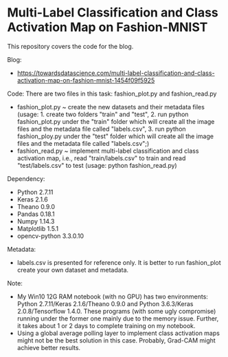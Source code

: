 # Multi-Label Classification and Class Activation Map on Fashion-MNIST

This repository covers the code for the blog.

Blog: 
- https://towardsdatascience.com/multi-label-classification-and-class-activation-map-on-fashion-mnist-1454f09f5925

Code:
There are two files in this task: fashion_plot.py and fashion_read.py
- fashion_plot.py ~ create the new datasets and their metadata files
  (usage: 1. create two folders "train" and "test", 2. run python fashion_plot.py under the "train" folder which will create all the image files and the metadata file called "labels.csv", 3. run python fashion_ploy.py under the "test" folder which will create all the image files and the metadata file called "labels.csv";)
- fashion_read.py ~ implement multi-label classification and class activation map, i.e., read "train/labels.csv" to train and read "test/labels.csv" to test
  (usage: python fashion_read.py)

Dependency:
- Python 2.7.11
- Keras 2.1.6
- Theano 0.9.0 
- Pandas 0.18.1
- Numpy 1.14.3
- Matplotlib 1.5.1
- opencv-python 3.3.0.10

Metadata:
- labels.csv is presented for reference only. It is better to run fashion_plot create your own dataset and metadata.

Note:
- My Win10 12G RAM notebook (with no GPU) has two environments: Python 2.7.11/Keras 2.1.6/Theano 0.9.0 and Python 3.6.3/Keras 2.0.8/Tensorflow 1.4.0. These programs (with some ugly compromise) running under the former one mainly due to the memory issue. Further, it takes about 1 or 2 days to complete training on my notebook. 
- Using a global average polling layer to implement class activation maps might not be the best solution in this case. Probably, Grad-CAM might achieve better results.
